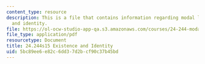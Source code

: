 ```yaml
---
content_type: resource
description: This is a file that contains information regarding modal logic existence
  and identity.
file: https://ol-ocw-studio-app-qa.s3.amazonaws.com/courses/24-244-modal-logic-spring-2015/5bc89ee6e82c6dd37d2bcf90c37b45bd_MIT24_244S15_Existence.pdf
file_type: application/pdf
resourcetype: Document
title: 24.244s15 Existence and Identity
uid: 5bc89ee6-e82c-6dd3-7d2b-cf90c37b45bd
---
```

